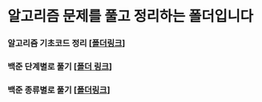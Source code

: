 # 알고리즘 문제를 풀고 정리하는 폴더입니다

### 알고리즘 기초코드 정리 [[폴더링크]()]

### 백준 단계별로 풀기 [[폴더 링크](https://github.com/water-case/AlgorithmSolving/tree/main/workspace/Java/BakjoonStepbystep/src)]

### 백준 종류별로 풀기 [[폴더링크]()]

